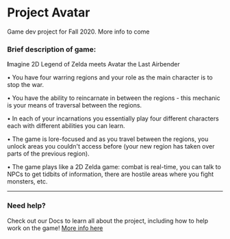 # Project Avatar
Game dev project for Fall 2020. More info to come


### Brief description of game:

**I**magine 2D Legend of Zelda meets Avatar the Last Airbender

• You have four warring regions and your role as the main character is to stop the war.

• You have the ability to reincarnate in between the regions - this mechanic is your means of traversal between the regions.

• In each of your incarnations you essentially play four different characters each with different abilities you can learn.

• The game is lore-focused and as you travel between the regions, you unlock areas you couldn't access before (your new region has taken over parts of the previous region).

• The game plays like a 2D Zelda game:  combat is real-time, you can talk to NPCs to get tidbits of information, there are hostile areas where you fight monsters, etc.


---
### Need help?
Check out our Docs to learn all about the project, including how to help work on the game! [More info here](https://github.com/mtsac-cs/Project-Avatar/tree/main/Docs)
